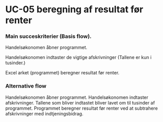 # UC-05 beregning af resultat før renter

### **Main succeskriterier (Basis flow).**

Handelsøkonomen åbner programmet.

Handelsøkonomen indtaster de vigtige afskrivninger (Tallene er kun i tusinder.)

Excel arket (programmet) beregner resultat før renter.

### **Alternative flow**

Handelsøkonomen åbner programmet. Handelsøkonomen indtaster afskrivninger. Tallene som bliver indtastet bliver lavet om til tusinder af programmet. Programmet beregner resultat før renter ved at subtrahere afskrivninger med indtjeningsbidrag.
